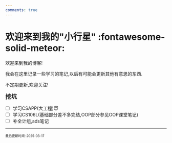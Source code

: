 ```yaml
---
comments: true
---
```


# 欢迎来到我的"小行星" :fontawesome-solid-meteor:

欢迎来到我的博客!

我会在这里记录一些学习的笔记,以后有可能会更新其他有意思的东西.

不定期更新,欢迎关注!

<font size = "4">**挖坑**</font>

- [ ] 学习CSAPP(大工程)😇
- [ ] 学习CS106L(基础部分差不多完结,OOP部分参见OOP课堂笔记)
- [ ] 补全计组,ads笔记

---

<font size="1">最后更新时间: 2025-03-17</font>